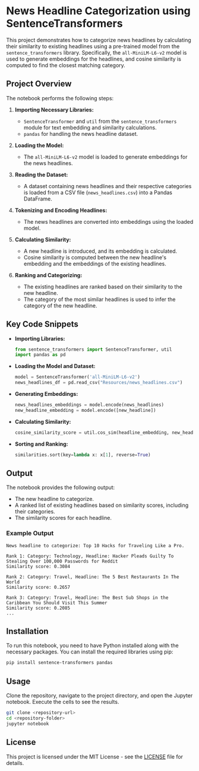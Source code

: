 
# News Headline Categorization using SentenceTransformers

This project demonstrates how to categorize news headlines by calculating their similarity to existing headlines using a pre-trained model from the `sentence_transformers` library. Specifically, the `all-MiniLM-L6-v2` model is used to generate embeddings for the headlines, and cosine similarity is computed to find the closest matching category.

## Project Overview

The notebook performs the following steps:

1. **Importing Necessary Libraries:**
   - `SentenceTransformer` and `util` from the `sentence_transformers` module for text embedding and similarity calculations.
   - `pandas` for handling the news headline dataset.

2. **Loading the Model:**
   - The `all-MiniLM-L6-v2` model is loaded to generate embeddings for the news headlines.

3. **Reading the Dataset:**
   - A dataset containing news headlines and their respective categories is loaded from a CSV file (`news_headlines.csv`) into a Pandas DataFrame.

4. **Tokenizing and Encoding Headlines:**
   - The news headlines are converted into embeddings using the loaded model.

5. **Calculating Similarity:**
   - A new headline is introduced, and its embedding is calculated.
   - Cosine similarity is computed between the new headline's embedding and the embeddings of the existing headlines.

6. **Ranking and Categorizing:**
   - The existing headlines are ranked based on their similarity to the new headline.
   - The category of the most similar headlines is used to infer the category of the new headline.

## Key Code Snippets

- **Importing Libraries:**
    ```python
    from sentence_transformers import SentenceTransformer, util
    import pandas as pd
    ```

- **Loading the Model and Dataset:**
    ```python
    model = SentenceTransformer('all-MiniLM-L6-v2')
    news_headlines_df = pd.read_csv("Resources/news_headlines.csv")
    ```

- **Generating Embeddings:**
    ```python
    news_headlines_embeddings = model.encode(news_headlines)
    new_headline_embedding = model.encode([new_headline])
    ```

- **Calculating Similarity:**
    ```python
    cosine_similarity_score = util.cos_sim(headline_embedding, new_headline_embedding)
    ```

- **Sorting and Ranking:**
    ```python
    similarities.sort(key=lambda x: x[1], reverse=True)
    ```

## Output

The notebook provides the following output:

- The new headline to categorize.
- A ranked list of existing headlines based on similarity scores, including their categories.
- The similarity scores for each headline.

### Example Output

```text
News headline to categorize: Top 10 Hacks for Traveling Like a Pro.

Rank 1: Category: Technology, Headline: Hacker Pleads Guilty To Stealing Over 100,000 Passwords for Reddit
Similarity score: 0.3084

Rank 2: Category: Travel, Headline: The 5 Best Restaurants In The World
Similarity score: 0.2657

Rank 3: Category: Travel, Headline: The Best Sub Shops in the Caribbean You Should Visit This Summer
Similarity score: 0.2085
...
```

## Installation

To run this notebook, you need to have Python installed along with the necessary packages. You can install the required libraries using pip:

```bash
pip install sentence-transformers pandas
```

## Usage

Clone the repository, navigate to the project directory, and open the Jupyter notebook. Execute the cells to see the results.

```bash
git clone <repository-url>
cd <repository-folder>
jupyter notebook
```

## License

This project is licensed under the MIT License - see the [LICENSE](LICENSE) file for details.
```
